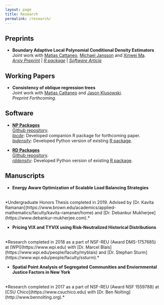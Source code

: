 ```yaml
---
layout: page
title: Research
permalink: /research/
---
```


## Preprints

- **Boundary Adaptive Local Polynomial Conditional Density Estimators** <br>
Joint work with 
[Matias Cattaneo](https://cattaneo.princeton.edu),
[Michael Jansson](https://sites.google.com/berkeley.edu/michael-jansson/)
and
[Xinwei Ma](https://sites.google.com/view/xinweima/home?authuser=0).<br>
*[Arxiv Preprint](https://arxiv.org/abs/2204.10359)* | *[R package](https://nppackages.github.io/lpcde)* | *[Software Article](https://arxiv.org/abs/2204.10375)*

## Working Papers

- **Consistency of oblique regression trees** <br>
Joint work with
[Matias Cattaneo](https://cattaneo.princeton.edu)
and
[Jason Klusowski](https://jasonklusowski.github.io). <br>
*Preprint Forthcoming.* 

## Software

- **[NP Packages](https://nppackages.github.io)** <br>
[Github repository](https://github.com/nppackages).<br>
*[lpcde](https://nppackages.github.io/lpcde)*: Developed companion R package for forthcoming paper. <br>
*[lpdensity](https://pypi.org/project/lpdensity/)*:
Developed Python version of existing [R package](https://nppackages.github.io/lpdensity/). <br>

- **[RD Packages](https://rdpackages.github.io)** <br>
[Github repository](https://github.com/rdpackages).<br>
*[rddensity](https://pypi.org/project/rddensity/)*: Developed Python version of existing [R package](https://rdpackages.github.io/rddensity/). <br>


## Manuscripts

- **Energy Aware Optimization of Scalable Load Balancing Strategies**
<br>
*Undergraduate Honors Thesis completed in 2019. Advised by 
[Dr. Kavita Ramanan](https://www.brown.edu/academics/applied-mathematics/faculty/kavita-ramanan/home)
and
[Dr. Debankur Mukherjee](https://www.debankur-mukherjee.com).*
<br>

- **Pricing VIX and TYVIX using Risk-Neutralized Historical Distributions**
<br>
*Research completed in 2018 as a part of NSF-REU (Award DMS-1757685) at 
[WPI](https://www.wpi.edu) with 
[Dr. Marcel Blais](https://www.wpi.edu/people/faculty/myblais)
and
[Dr. Stephan Sturm](https://www.wpi.edu/people/faculty/ssturm).*
<br>

- **Spatial Point Analysis of Segregated Communities and Enviornmental Justice Factors in New York**
<br>
*Research completed in 2017 as a part of NSF-REU (Award NSF 1559788) at
[CSU Chico](https://www.csuchico.edu) with 
[Dr. Ben Nolting](http://www.bennolting.org).*


